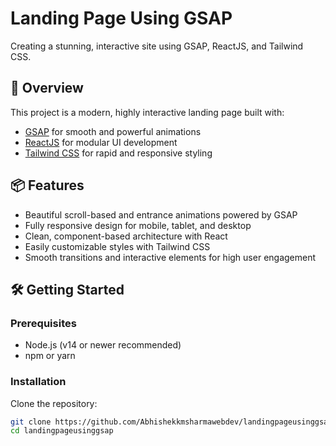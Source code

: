# Landing Page Using GSAP

Creating a stunning, interactive site using GSAP, ReactJS, and Tailwind CSS.

## 🚀 Overview

This project is a modern, highly interactive landing page built with:

- [GSAP](https://greensock.com/gsap/) for smooth and powerful animations
- [ReactJS](https://react.dev/) for modular UI development
- [Tailwind CSS](https://tailwindcss.com/) for rapid and responsive styling

## 📦 Features

- Beautiful scroll-based and entrance animations powered by GSAP
- Fully responsive design for mobile, tablet, and desktop
- Clean, component-based architecture with React
- Easily customizable styles with Tailwind CSS
- Smooth transitions and interactive elements for high user engagement

## 🛠️ Getting Started

### Prerequisites

- Node.js (v14 or newer recommended)
- npm or yarn

### Installation

Clone the repository:
```bash
git clone https://github.com/Abhishekkmsharmawebdev/landingpageusinggsap.git
cd landingpageusinggsap
